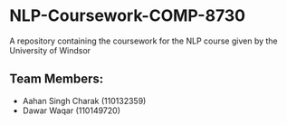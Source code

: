 # NLP-Coursework-COMP-8730
A repository containing the coursework for the NLP course given by the University of Windsor


## Team Members:

<ul>
<li>Aahan Singh Charak (110132359)</li>
  <li>Dawar Waqar (110149720)</li>
</ul>
